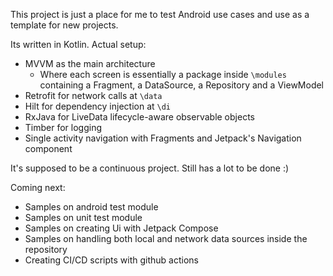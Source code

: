 This project is just a place for me to test Android use cases and use as a template for new projects.

Its written in Kotlin. Actual setup:

- MVVM as the main architecture
  - Where each screen is essentially a package inside `\modules` containing a Fragment, a DataSource, a Repository and a ViewModel
- Retrofit for network calls at `\data`
- Hilt for dependency injection at `\di`
- RxJava for LiveData lifecycle-aware observable objects
- Timber for logging
- Single activity navigation with Fragments and Jetpack's Navigation component 

It's supposed to be a continuous project. Still has a lot to be done :)

Coming next:
- Samples on android test module
- Samples on unit test module
- Samples on creating Ui with Jetpack Compose
- Samples on handling both local and network data sources inside the repository
- Creating CI/CD scripts with github actions
